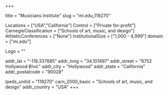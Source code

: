 
+++

title = "Musicians Institute"
slug = "mi.edu_119270"

Locations = ["USA","California"]
Control = ["Private for-profit"]
CarnegieClassification = ["Schools of art, music, and design"]
AthleticConferences = ["None"]
InstitutionalSize = ["1,000 - 4,999"]
domain = ["mi.edu"]

Logo = ""

addr_lat = "-118.337685"
addr_long = "34.101497"
addr_street = "6752 Hollywood Blvd."
addr_city = "Hollywood"
addr_state = "California"
addr_postalcode = "90028"

ipeds_unitid = "119270"
carn_2000_basic = "Schools of art, music, and design"
addr_country = "USA"
+++
    
